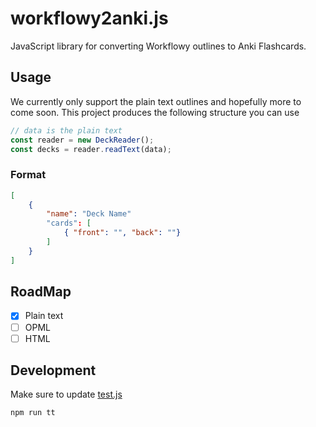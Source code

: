 # workflowy2anki.js

JavaScript library for converting Workflowy outlines to Anki Flashcards.

## Usage

We currently only support the plain text outlines and hopefully more to come soon. This project produces the
following structure you can use

```js
// data is the plain text
const reader = new DeckReader();
const decks = reader.readText(data);
```

### Format

```json
[
	{
		"name": "Deck Name"
		"cards": [
			{ "front": "", "back": ""}
		]
	}
]
```

## RoadMap

- [x] Plain text
- [ ] OPML
- [ ] HTML

## Development

Make sure to update [test.js](./test.js)

```bash
npm run tt
```
